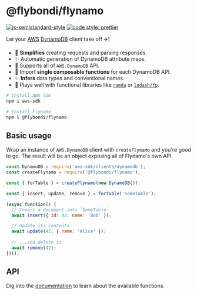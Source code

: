 # @flybondi/flynamo

[![js-semistandard-style](https://img.shields.io/badge/code%20style-semistandard-brightgreen.svg?style=flat-square)](https://github.com/Flet/semistandard)
[![code style: prettier](https://img.shields.io/badge/code_style-prettier-ff69b4.svg?style=flat-square)](https://github.com/prettier/prettier)

Let your [AWS][aws] [DynamoDB][dynamodb] client take off :airplane:!

- :wrench: **Simplifies** creating requests and parsing responses.
- :sparkles: Automatic generation of DynamoDB attribute maps.
- :muscle: Supports all of `AWS.DynamoDB` API.
- :muscle: Import **single composable functions** for each DynamoDB API.
- :sparkles: **Infers** data types and conventional names.
- :raised_hands: Plays well with functional libraries like [`ramda`][ramda] or [`lodash/fp`][lodashfp].

```sh
# Install AWS SDK
npm i aws-sdk

# Install Flynamo
npm i @flybondi/flynamo
```

## Basic usage

Wrap an instance of `AWS.DynamoDB` client with `createFlynamo` and you're good to go. The result will be an object exposing all of Flynamo's own API.

```js
const DynamoDB = require('aws-sdk/clients/dynamodb');
const createFlynamo = require('@flybondi/flynamo');

const { forTable } = createFlynamo(new DynamoDB());

const { insert, update, remove } = forTable('SomeTable');

(async function() {
  // Insert a document into `SomeTable`
  await insert({ id: 42, name: 'Bob' });

  // Update its contents
  await update(42, { name: 'Alice' });
  
  // ...and delete it
  await remove(42);
})();
```

## API

Dig into the [documentation][jsdoc] to learn about the available functions.

[aws]: https://aws.amazon.com/
[dynamodb]: https://docs.aws.amazon.com/amazondynamodb/latest/APIReference/Welcome.html
[ramda]: http://ramdajs.com/
[lodashfp]: https://github.com/lodash/lodash/wiki/FP-Guide
[jsdoc]: https://www.google.com

